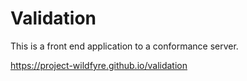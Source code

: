 # Validation

This is a front end application to a conformance server. 

https://project-wildfyre.github.io/validation


